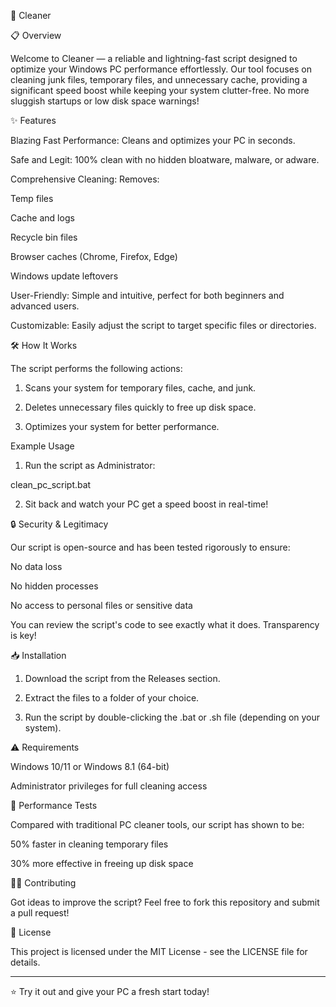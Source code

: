 🚀 Cleaner

📋 Overview

Welcome to Cleaner — a reliable and lightning-fast script designed to optimize your Windows PC performance effortlessly. Our tool focuses on cleaning junk files, temporary files, and unnecessary cache, providing a significant speed boost while keeping your system clutter-free. No more sluggish startups or low disk space warnings!

✨ Features

Blazing Fast Performance: Cleans and optimizes your PC in seconds.

Safe and Legit: 100% clean with no hidden bloatware, malware, or adware.

Comprehensive Cleaning: Removes:

Temp files

Cache and logs

Recycle bin files

Browser caches (Chrome, Firefox, Edge)

Windows update leftovers


User-Friendly: Simple and intuitive, perfect for both beginners and advanced users.

Customizable: Easily adjust the script to target specific files or directories.


🛠 How It Works

The script performs the following actions:

1. Scans your system for temporary files, cache, and junk.


2. Deletes unnecessary files quickly to free up disk space.


3. Optimizes your system for better performance.



Example Usage

1. Run the script as Administrator:

clean_pc_script.bat


2. Sit back and watch your PC get a speed boost in real-time!



🔒 Security & Legitimacy

Our script is open-source and has been tested rigorously to ensure:

No data loss

No hidden processes

No access to personal files or sensitive data


You can review the script's code to see exactly what it does. Transparency is key!

📥 Installation

1. Download the script from the Releases section.


2. Extract the files to a folder of your choice.


3. Run the script by double-clicking the .bat or .sh file (depending on your system).



⚠️ Requirements

Windows 10/11 or Windows 8.1 (64-bit)

Administrator privileges for full cleaning access


🚀 Performance Tests

Compared with traditional PC cleaner tools, our script has shown to be:

50% faster in cleaning temporary files

30% more effective in freeing up disk space


👨‍💻 Contributing

Got ideas to improve the script? Feel free to fork this repository and submit a pull request!

📃 License

This project is licensed under the MIT License - see the LICENSE file for details.


---

⭐️ Try it out and give your PC a fresh start today!
